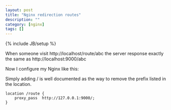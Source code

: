 ```yaml
---
layout: post
title: "Nginx redirection routes"
description: ""
category: [nginx]
tags: []
---
```

{% include JB/setup %}

When someone visit http://localhost/route/abc the server response exactly the same as http://localhost:9000/abc

Now I configure my Nginx like this:

Simply adding / is well documented as the way to remove the prefix listed in the location.

    location /route {
        proxy_pass  http://127.0.0.1:9000/;
    }
